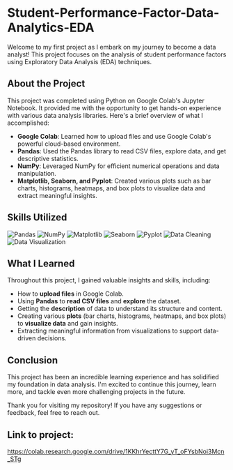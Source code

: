 # Student-Performance-Factor-Data-Analytics-EDA

Welcome to my first project as I embark on my journey to become a data analyst! This project focuses on the analysis of student performance factors using Exploratory Data Analysis (EDA) techniques.

## About the Project

This project was completed using Python on Google Colab's Jupyter Notebook. It provided me with the opportunity to get hands-on experience with various data analysis libraries. Here's a brief overview of what I accomplished:

- **Google Colab**: Learned how to upload files and use Google Colab's powerful cloud-based environment.
- **Pandas**: Used the Pandas library to read CSV files, explore data, and get descriptive statistics.
- **NumPy**: Leveraged NumPy for efficient numerical operations and data manipulation.
- **Matplotlib, Seaborn, and Pyplot**: Created various plots such as bar charts, histograms, heatmaps, and box plots to visualize data and extract meaningful insights.

## Skills Utilized

![Pandas](https://img.shields.io/badge/Pandas-150458?style=for-the-badge&logo=pandas&logoColor=white)
![NumPy](https://img.shields.io/badge/NumPy-013243?style=for-the-badge&logo=numpy&logoColor=white)
![Matplotlib](https://img.shields.io/badge/Matplotlib-4A4A55?style=for-the-badge&logo=matplotlib&logoColor=white)
![Seaborn](https://img.shields.io/badge/Seaborn-3776AB?style=for-the-badge&logo=seaborn&logoColor=white)
![Pyplot](https://img.shields.io/badge/Pyplot-3776AB?style=for-the-badge&logo=pyplot&logoColor=white)
![Data Cleaning](https://img.shields.io/badge/Data%20Cleaning-007396?style=for-the-badge&logo=datascience&logoColor=white)
![Data Visualization](https://img.shields.io/badge/Data%20Visualization-FF6F00?style=for-the-badge&logo=datastax&logoColor=white)

## What I Learned

Throughout this project, I gained valuable insights and skills, including:

- How to **upload files** in Google Colab.
- Using **Pandas** to **read CSV files** and **explore** the dataset.
- Getting the **description** of data to understand its structure and content.
- Creating various **plots** (bar charts, histograms, heatmaps, and box plots) to **visualize data** and gain insights.
- Extracting meaningful information from visualizations to support data-driven decisions.

## Conclusion

This project has been an incredible learning experience and has solidified my foundation in data analysis. I'm excited to continue this journey, learn more, and tackle even more challenging projects in the future.

Thank you for visiting my repository! If you have any suggestions or feedback, feel free to reach out.

## Link to project:
https://colab.research.google.com/drive/1KKhrYecttY7G_yT_oFYsbNoi3Mcn_STg


